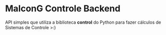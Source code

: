 # MalconG Controle Backend

API simples que utiliza a biblioteca **control** do Python para fazer cálculos de Sistemas de Controle >:)
